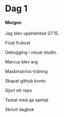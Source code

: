 # Dag 1

#### Morgon

 Jag blev upphämtad 07:15.

 Fixat frukost

 Debugging i visual studio.

 Marcus blev arg

 Maskinskrivs-träning

Skapat github konto

Gjort ett repo

Testat med qa samtal

Skrivit dagbok
